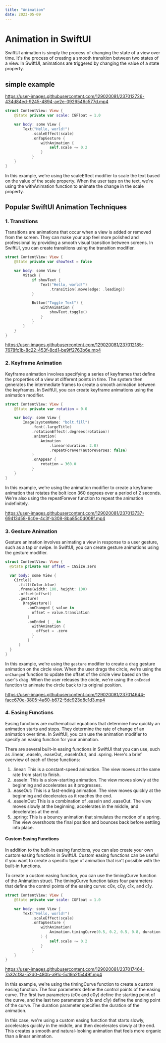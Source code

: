```yaml
---
title: "Animation"
date: 2023-05-09
---
```


# Animation in SwiftUI

SwiftUI animation is simply the process of changing the state of a view over time. It's the process of creating a smooth transition between two states of a view. In SwiftUI, animations are triggered by changing the value of a state property.

## simple example

https://user-images.githubusercontent.com/129020081/237012726-434d84ed-9245-4894-ae2e-0926546c577d.mp4
```Swift
struct ContentView: View {
    @State private var scale: CGFloat = 1.0

    var body: some View {
        Text("Hello, world!")
            .scaleEffect(scale)
            .onTapGesture {
                withAnimation {
                    self.scale += 0.2
                }
            }
    }
}
```
In this example, we're using the scaleEffect modifier to scale the text based on the value of the scale property. When the user taps on the text, we're using the withAnimation function to animate the change in the scale property.

## Popular SwiftUI Animation Techniques

### 1. Transitions

Transitions are animations that occur when a view is added or removed from the screen. They can make your app feel more polished and professional by providing a smooth visual transition between screens. In SwiftUI, you can create transitions using the transition modifier.
```Swift
struct ContentView: View {
    @State private var showText = false

    var body: some View {
        VStack {
            if showText {
                Text("Hello, world!")
                    .transition(.move(edge: .leading))
            }

            Button("Toggle Text") {
                withAnimation {
                    showText.toggle()
                }
            }
        }
    }
}
```
https://user-images.githubusercontent.com/129020081/237012185-7678fc1b-8c22-453f-8cd1-be9ff2763b6e.mp4

### 2. Keyframe Animation
Keyframe animation involves specifying a series of keyframes that define the properties of a view at different points in time. The system then generates the intermediate frames to create a smooth animation between the keyframes. In SwiftUI, you can create keyframe animations using the animation modifier.
``` Swift 
struct ContentView: View {
    @State private var rotation = 0.0

    var body: some View {
        Image(systemName: "bolt.fill")
            .font(.largeTitle)
            .rotationEffect(.degrees(rotation))
            .animation(
                Animation
                    .linear(duration: 2.0)
                    .repeatForever(autoreverses: false)
            )
            .onAppear {
                rotation = 360.0
            }
    }
}
```
In this example, we're using the animation modifier to create a keyframe animation that rotates the bolt icon 360 degrees over a period of 2 seconds. We're also using the repeatForever function to repeat the animation indefinitely.

https://user-images.githubusercontent.com/129020081/237013737-69413d58-6c0e-4c3f-b308-8ba85c0d008f.mp4

### 3. Gesture Animation
Gesture animation involves animating a view in response to a user gesture, such as a tap or swipe. In SwiftUI, you can create gesture animations using the gesture modifier.
``` Swift 
struct ContentView: View {
  @State private var offset = CGSize.zero

  var body: some View {
    Circle()
      .fill(Color.blue)
      .frame(width: 100, height: 100)
      .offset(offset)
      .gesture(
        DragGesture()
          .onChanged { value in
            offset = value.translation
          }
          .onEnded { _ in
            withAnimation {
              offset = .zero
            }
          }
      )
  }
}
```
In this example, we're using the `gesture` modifier to create a drag gesture animation on the circle view. When the user drags the circle, we're using the `onChanged` function to update the offset of the circle view based on the user's drag. When the user releases the circle, we're using the `onEnded` function to animate the circle back to its original position.

https://user-images.githubusercontent.com/129020081/237014644-facc670e-3805-4a60-b672-5dc923d8c1d3.mp4

### 4. Easing Functions
Easing functions are mathematical equations that determine how quickly an animation starts and stops. They determine the rate of change of an animation over time. In SwiftUI, you can use the animation modifier to specify an easing function for your animation.

There are several built-in easing functions in SwiftUI that you can use, such as .linear, .easeIn, .easeOut, .easeInOut, and .spring. Here's a brief overview of each of these functions:

1. .linear: This is a constant-speed animation. The view moves at the same rate from start to finish.
2. .easeIn: This is a slow-starting animation. The view moves slowly at the beginning and accelerates as it progresses.
3. .easeOut: This is a fast-ending animation. The view moves quickly at the beginning and decelerates as it reaches the end.
4. .easeInOut: This is a combination of .easeIn and .easeOut. The view moves slowly at the beginning, accelerates in the middle, and decelerates at the end.
5. .spring: This is a bouncy animation that simulates the motion of a spring. The view overshoots the final position and bounces back before settling into place.

#### Custom Easing Functions
In addition to the built-in easing functions, you can also create your own custom easing functions in SwiftUI. Custom easing functions can be useful if you want to create a specific type of animation that isn't possible with the built-in functions.

To create a custom easing function, you can use the timingCurve function of the Animation struct. The timingCurve function takes four parameters that define the control points of the easing curve: c0x, c0y, c1x, and c1y.

``` Swift
struct ContentView: View {
    @State private var scale: CGFloat = 1.0

    var body: some View {
        Text("Hello, world!")
            .scaleEffect(scale)
            .onTapGesture {
                withAnimation(
                    Animation.timingCurve(0.5, 0.2, 0.5, 0.8, duration: 1.0)
                ) {
                    self.scale += 0.2
                }
            }
    }
}
```
https://user-images.githubusercontent.com/129020081/237017464-7a32cf8a-52d0-480b-a91c-5c19a2f5449f.mp4

In this example, we're using the timingCurve function to create a custom easing function. The four parameters define the control points of the easing curve. The first two parameters (c0x and c0y) define the starting point of the curve, and the last two parameters (c1x and c1y) define the ending point of the curve. The duration parameter specifies the duration of the animation.

In this case, we're using a custom easing function that starts slowly, accelerates quickly in the middle, and then decelerates slowly at the end. This creates a smooth and natural-looking animation that feels more organic than a linear animation.




